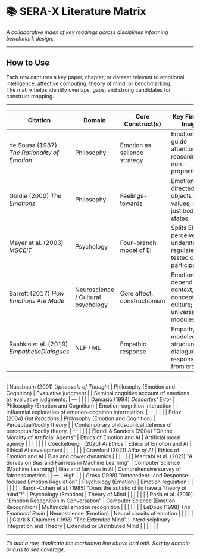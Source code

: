 
# 📚 SERA-X Literature Matrix
*A collaborative index of key readings across disciplines informing benchmark design.*

---

## How to Use

Each row captures a key paper, chapter, or dataset relevant to emotional intelligence, affective computing, theory of mind, or benchmarking.  
The matrix helps identify overlaps, gaps, and strong candidates for construct mapping.

---

| Citation | Domain | Core Construct(s) | Key Finding / Insight | Relevance | Dataset Used | Replication Quality | Notes |
|----------|--------|--------------------|------------------------|-----------|-------------|----------------------|-------|
| de Sousa (1987) *The Rationality of Emotion* | Philosophy | Emotion as salience strategy | Emotions guide attention and reasoning non-propositionally |  | — | High (theoretical) | Foundation for non-binary, gradient model of EI |
| Goldie (2000) *The Emotions* | Philosophy | Feelings-towards | Emotions are directed at objects and values; not just bodily states |  | — | High (theoretical) | Supports separate “Sense” vs. “Explain” axes |
| Mayer et al. (2003) *MSCEIT* | Psychology | Four-branch model of EI | Splits EI into perceive, use, understand, regulate; tested on 5k+ participants |  | MSCEIT battery | High | Guides SERA separation and multi-score approach |
| Barrett (2017) *How Emotions Are Made* | Neuroscience / Cultural psychology | Core affect, constructionism | Emotions depend on context, concepts, culture; not universal modules |  | None; argues against basic-emotion datasets | Medium | Informs “Adapt” axis + Experience Pack need |
| Rashkin et al. (2019) *EmpatheticDialogues* | NLP / ML | Empathic response | Empathy modeled as structured dialogue; gold responses from crowd |  | EmpatheticDialogues | High | Informs SERA “Respond” axis; HES scoring baseline |

---
| Nussbaum (2001) *Upheavals of Thought* | Philosophy (Emotion and Cognition) | Evaluative judgment |  | Seminal cognitive account of emotions as evaluative judgments. | — |  |  |
| Damasio (1994) *Descartes' Error* | Philosophy (Emotion and Cognition) | Emotion-cognition interaction |  | Influential exploration of emotion-cognition interrelation. | — |  |  |
| Prinz (2004) *Gut Reactions* | Philosophy (Emotion and Cognition) | Perceptual/bodily theory |  | Contemporary philosophical defense of perceptual/bodily theory. | — |  |  |
| Floridi & Sanders (2004) "On the Morality of Artificial Agents" | Ethics of Emotion and AI | Artificial moral agency |  |  |  |  |  |
| Coeckelbergh (2020) *AI Ethics* | Ethics of Emotion and AI | Ethical AI development |  |  |  |  |  |
| Crawford (2021) *Atlas of AI* | Ethics of Emotion and AI | Bias and power dynamics |  |  |  |  |  |
| Mehrabi et al. (2021) "A Survey on Bias and Fairness in Machine Learning" | Computer Science (Machine Learning) | Bias and fairness in AI | Comprehensive survey of fairness metrics |  | — | High |  |
| Gross (1998) "Antecedent- and Response-focused Emotion Regulation" | Psychology (Emotion) | Emotion regulation |  |  |  |  |  |
| Baron-Cohen et al. (1985) "Does the autistic child have a 'theory of mind'?" | Psychology (Emotion) | Theory of Mind |  |  |  |  |  |
| Poria et al. (2019) "Emotion Recognition in Conversation" | Computer Science (Emotion Recognition) | Multimodal emotion recognition |  |  |  |  |  |
| LeDoux (1998) *The Emotional Brain* | Neuroscience (Emotion) | Neural circuits of emotion |  |  |  |  |  |
| Clark & Chalmers (1998) "The Extended Mind" | Interdisciplinary Integration and Theory | Extended or Distributed Mind |  |  |  |  |  |

---

*To add a row, duplicate the markdown line above and edit. Sort by domain or axis to see coverage.*
